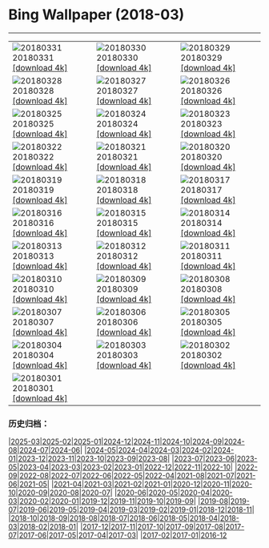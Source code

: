 # Bing Wallpaper (2018-03)
**************

<table><tr><td><img class="wallpaper" src="https://www.bing.com/az/hprichbg/rb/NationalSpring_EN-US10911968310_1920x1080.jpg" alt="20180331"> 20180331 <a class="wallpaper_link" href="https://www.bing.com/az/hprichbg/rb/NationalSpring_EN-US10911968310_UHD.jpg">[download 4k]</a></td><td><img class="wallpaper" src="https://www.bing.com/az/hprichbg/rb/SplitVestibule_EN-US13382955266_1920x1080.jpg" alt="20180330"> 20180330 <a class="wallpaper_link" href="https://www.bing.com/az/hprichbg/rb/SplitVestibule_EN-US13382955266_UHD.jpg">[download 4k]</a></td><td><img class="wallpaper" src="https://www.bing.com/az/hprichbg/rb/OpeningDayBaseball_EN-US10657792356_1920x1080.jpg" alt="20180329"> 20180329 <a class="wallpaper_link" href="https://www.bing.com/az/hprichbg/rb/OpeningDayBaseball_EN-US10657792356_UHD.jpg">[download 4k]</a></td></tr><tr><td><img class="wallpaper" src="https://www.bing.com/az/hprichbg/rb/NCGSLShorelands_EN-US12239696326_1920x1080.jpg" alt="20180328"> 20180328 <a class="wallpaper_link" href="https://www.bing.com/az/hprichbg/rb/NCGSLShorelands_EN-US12239696326_UHD.jpg">[download 4k]</a></td><td><img class="wallpaper" src="https://www.bing.com/az/hprichbg/rb/DragonflyMacro_EN-US9950962027_1920x1080.jpg" alt="20180327"> 20180327 <a class="wallpaper_link" href="https://www.bing.com/az/hprichbg/rb/DragonflyMacro_EN-US9950962027_UHD.jpg">[download 4k]</a></td><td><img class="wallpaper" src="https://www.bing.com/az/hprichbg/rb/BrokenObelisk_EN-US11671918880_1920x1080.jpg" alt="20180326"> 20180326 <a class="wallpaper_link" href="https://www.bing.com/az/hprichbg/rb/BrokenObelisk_EN-US11671918880_UHD.jpg">[download 4k]</a></td></tr><tr><td><img class="wallpaper" src="https://www.bing.com/az/hprichbg/rb/Poortersloge_EN-US12993653543_1920x1080.jpg" alt="20180325"> 20180325 <a class="wallpaper_link" href="https://www.bing.com/az/hprichbg/rb/Poortersloge_EN-US12993653543_UHD.jpg">[download 4k]</a></td><td><img class="wallpaper" src="https://www.bing.com/az/hprichbg/rb/ToucanetEcuador_EN-US10296927148_1920x1080.jpg" alt="20180324"> 20180324 <a class="wallpaper_link" href="https://www.bing.com/az/hprichbg/rb/ToucanetEcuador_EN-US10296927148_UHD.jpg">[download 4k]</a></td><td><img class="wallpaper" src="https://www.bing.com/az/hprichbg/rb/PeruCanyonClouds_EN-US11073245814_1920x1080.jpg" alt="20180323"> 20180323 <a class="wallpaper_link" href="https://www.bing.com/az/hprichbg/rb/PeruCanyonClouds_EN-US11073245814_UHD.jpg">[download 4k]</a></td></tr><tr><td><img class="wallpaper" src="https://www.bing.com/az/hprichbg/rb/WorldWaterDay_EN-US11747740536_1920x1080.jpg" alt="20180322"> 20180322 <a class="wallpaper_link" href="https://www.bing.com/az/hprichbg/rb/WorldWaterDay_EN-US11747740536_UHD.jpg">[download 4k]</a></td><td><img class="wallpaper" src="https://www.bing.com/az/hprichbg/rb/RedwoodsJedediah_EN-US8575587949_1920x1080.jpg" alt="20180321"> 20180321 <a class="wallpaper_link" href="https://www.bing.com/az/hprichbg/rb/RedwoodsJedediah_EN-US8575587949_UHD.jpg">[download 4k]</a></td><td><img class="wallpaper" src="https://www.bing.com/az/hprichbg/rb/TulipsEquinox_EN-US11642351862_1920x1080.jpg" alt="20180320"> 20180320 <a class="wallpaper_link" href="https://www.bing.com/az/hprichbg/rb/TulipsEquinox_EN-US11642351862_UHD.jpg">[download 4k]</a></td></tr><tr><td><img class="wallpaper" src="https://www.bing.com/az/hprichbg/rb/DragonBridge_EN-US11956700156_1920x1080.jpg" alt="20180319"> 20180319 <a class="wallpaper_link" href="https://www.bing.com/az/hprichbg/rb/DragonBridge_EN-US11956700156_UHD.jpg">[download 4k]</a></td><td><img class="wallpaper" src="https://www.bing.com/az/hprichbg/rb/XmasTreeRoad_EN-US12038766323_1920x1080.jpg" alt="20180318"> 20180318 <a class="wallpaper_link" href="https://www.bing.com/az/hprichbg/rb/XmasTreeRoad_EN-US12038766323_UHD.jpg">[download 4k]</a></td><td><img class="wallpaper" src="https://www.bing.com/az/hprichbg/rb/RossErrilly_EN-US10742524527_1920x1080.jpg" alt="20180317"> 20180317 <a class="wallpaper_link" href="https://www.bing.com/az/hprichbg/rb/RossErrilly_EN-US10742524527_UHD.jpg">[download 4k]</a></td></tr><tr><td><img class="wallpaper" src="https://www.bing.com/az/hprichbg/rb/WolongPanda_EN-US10387402321_1920x1080.jpg" alt="20180316"> 20180316 <a class="wallpaper_link" href="https://www.bing.com/az/hprichbg/rb/WolongPanda_EN-US10387402321_UHD.jpg">[download 4k]</a></td><td><img class="wallpaper" src="https://www.bing.com/az/hprichbg/rb/PaperboyoOctopus_EN-US9384087611_1920x1080.jpg" alt="20180315"> 20180315 <a class="wallpaper_link" href="https://www.bing.com/az/hprichbg/rb/PaperboyoOctopus_EN-US9384087611_UHD.jpg">[download 4k]</a></td><td><img class="wallpaper" src="https://www.bing.com/az/hprichbg/rb/ToroidalBubble_EN-US9481815479_1920x1080.jpg" alt="20180314"> 20180314 <a class="wallpaper_link" href="https://www.bing.com/az/hprichbg/rb/ToroidalBubble_EN-US9481815479_UHD.jpg">[download 4k]</a></td></tr><tr><td><img class="wallpaper" src="https://www.bing.com/az/hprichbg/rb/PulauWayagIslands_EN-US12253313122_1920x1080.jpg" alt="20180313"> 20180313 <a class="wallpaper_link" href="https://www.bing.com/az/hprichbg/rb/PulauWayagIslands_EN-US12253313122_UHD.jpg">[download 4k]</a></td><td><img class="wallpaper" src="https://www.bing.com/az/hprichbg/rb/Sanderlings_EN-US8499525582_1920x1080.jpg" alt="20180312"> 20180312 <a class="wallpaper_link" href="https://www.bing.com/az/hprichbg/rb/Sanderlings_EN-US8499525582_UHD.jpg">[download 4k]</a></td><td><img class="wallpaper" src="https://www.bing.com/az/hprichbg/rb/OlomoucClock_EN-US15652323383_1920x1080.jpg" alt="20180311"> 20180311 <a class="wallpaper_link" href="https://www.bing.com/az/hprichbg/rb/OlomoucClock_EN-US15652323383_UHD.jpg">[download 4k]</a></td></tr><tr><td><img class="wallpaper" src="https://www.bing.com/az/hprichbg/rb/JohnstonCanyon_EN-US13753864901_1920x1080.jpg" alt="20180310"> 20180310 <a class="wallpaper_link" href="https://www.bing.com/az/hprichbg/rb/JohnstonCanyon_EN-US13753864901_UHD.jpg">[download 4k]</a></td><td><img class="wallpaper" src="https://www.bing.com/az/hprichbg/rb/DCCB_EN-US11982634575_1920x1080.jpg" alt="20180309"> 20180309 <a class="wallpaper_link" href="https://www.bing.com/az/hprichbg/rb/DCCB_EN-US11982634575_UHD.jpg">[download 4k]</a></td><td><img class="wallpaper" src="https://www.bing.com/az/hprichbg/rb/FearlessGirl_EN-US8770808173_1920x1080.jpg" alt="20180308"> 20180308 <a class="wallpaper_link" href="https://www.bing.com/az/hprichbg/rb/FearlessGirl_EN-US8770808173_UHD.jpg">[download 4k]</a></td></tr><tr><td><img class="wallpaper" src="https://www.bing.com/az/hprichbg/rb/PonconFrance_EN-US9179213182_1920x1080.jpg" alt="20180307"> 20180307 <a class="wallpaper_link" href="https://www.bing.com/az/hprichbg/rb/PonconFrance_EN-US9179213182_UHD.jpg">[download 4k]</a></td><td><img class="wallpaper" src="https://www.bing.com/az/hprichbg/rb/LongtailedMacaque_EN-US13267702746_1920x1080.jpg" alt="20180306"> 20180306 <a class="wallpaper_link" href="https://www.bing.com/az/hprichbg/rb/LongtailedMacaque_EN-US13267702746_UHD.jpg">[download 4k]</a></td><td><img class="wallpaper" src="https://www.bing.com/az/hprichbg/rb/SeattlePublicLibrary_EN-US9936150641_1920x1080.jpg" alt="20180305"> 20180305 <a class="wallpaper_link" href="https://www.bing.com/az/hprichbg/rb/SeattlePublicLibrary_EN-US9936150641_UHD.jpg">[download 4k]</a></td></tr><tr><td><img class="wallpaper" src="https://www.bing.com/az/hprichbg/rb/AustralianBaobab_EN-US9505720984_1920x1080.jpg" alt="20180304"> 20180304 <a class="wallpaper_link" href="https://www.bing.com/az/hprichbg/rb/AustralianBaobab_EN-US9505720984_UHD.jpg">[download 4k]</a></td><td><img class="wallpaper" src="https://www.bing.com/az/hprichbg/rb/MountainCougar_EN-US12055030894_1920x1080.jpg" alt="20180303"> 20180303 <a class="wallpaper_link" href="https://www.bing.com/az/hprichbg/rb/MountainCougar_EN-US12055030894_UHD.jpg">[download 4k]</a></td><td><img class="wallpaper" src="https://www.bing.com/az/hprichbg/rb/Landsat7Bahamas_EN-US7020584845_1920x1080.jpg" alt="20180302"> 20180302 <a class="wallpaper_link" href="https://www.bing.com/az/hprichbg/rb/Landsat7Bahamas_EN-US7020584845_UHD.jpg">[download 4k]</a></td></tr><tr><td><img class="wallpaper" src="https://www.bing.com/az/hprichbg/rb/NewOldBridge_EN-US12192409966_1920x1080.jpg" alt="20180301"> 20180301 <a class="wallpaper_link" href="https://www.bing.com/az/hprichbg/rb/NewOldBridge_EN-US12192409966_UHD.jpg">[download 4k]</a></td><td></td><td></td></tr></table>

### 历史归档：

|[2025-03](/../2025-03/2025-03.md)|[2025-02](/../2025-02/2025-02.md)|[2025-01](/../2025-01/2025-01.md)|[2024-12](/../2024-12/2024-12.md)|[2024-11](/../2024-11/2024-11.md)|[2024-10](/../2024-10/2024-10.md)|[2024-09](/../2024-09/2024-09.md)|[2024-08](/../2024-08/2024-08.md)|[2024-07](/../2024-07/2024-07.md)|[2024-06](/../2024-06/2024-06.md)|
|[2024-05](/../2024-05/2024-05.md)|[2024-04](/../2024-04/2024-04.md)|[2024-03](/../2024-03/2024-03.md)|[2024-02](/../2024-02/2024-02.md)|[2024-01](/../2024-01/2024-01.md)|[2023-12](/../2023-12/2023-12.md)|[2023-11](/../2023-11/2023-11.md)|[2023-10](/../2023-10/2023-10.md)|[2023-09](/../2023-09/2023-09.md)|[2023-08](/../2023-08/2023-08.md)|
|[2023-07](/../2023-07/2023-07.md)|[2023-06](/../2023-06/2023-06.md)|[2023-05](/../2023-05/2023-05.md)|[2023-04](/../2023-04/2023-04.md)|[2023-03](/../2023-03/2023-03.md)|[2023-02](/../2023-02/2023-02.md)|[2023-01](/../2023-01/2023-01.md)|[2022-12](/../2022-12/2022-12.md)|[2022-11](/../2022-11/2022-11.md)|[2022-10](/../2022-10/2022-10.md)|
|[2022-09](/../2022-09/2022-09.md)|[2022-08](/../2022-08/2022-08.md)|[2022-07](/../2022-07/2022-07.md)|[2022-06](/../2022-06/2022-06.md)|[2022-05](/../2022-05/2022-05.md)|[2022-04](/../2022-04/2022-04.md)|[2021-08](/../2021-08/2021-08.md)|[2021-07](/../2021-07/2021-07.md)|[2021-06](/../2021-06/2021-06.md)|[2021-05](/../2021-05/2021-05.md)|
|[2021-04](/../2021-04/2021-04.md)|[2021-03](/../2021-03/2021-03.md)|[2021-02](/../2021-02/2021-02.md)|[2021-01](/../2021-01/2021-01.md)|[2020-12](/../2020-12/2020-12.md)|[2020-11](/../2020-11/2020-11.md)|[2020-10](/../2020-10/2020-10.md)|[2020-09](/../2020-09/2020-09.md)|[2020-08](/../2020-08/2020-08.md)|[2020-07](/../2020-07/2020-07.md)|
|[2020-06](/../2020-06/2020-06.md)|[2020-05](/../2020-05/2020-05.md)|[2020-04](/../2020-04/2020-04.md)|[2020-03](/../2020-03/2020-03.md)|[2020-02](/../2020-02/2020-02.md)|[2020-01](/../2020-01/2020-01.md)|[2019-12](/../2019-12/2019-12.md)|[2019-11](/../2019-11/2019-11.md)|[2019-10](/../2019-10/2019-10.md)|[2019-09](/../2019-09/2019-09.md)|
|[2019-08](/../2019-08/2019-08.md)|[2019-07](/../2019-07/2019-07.md)|[2019-06](/../2019-06/2019-06.md)|[2019-05](/../2019-05/2019-05.md)|[2019-04](/../2019-04/2019-04.md)|[2019-03](/../2019-03/2019-03.md)|[2019-02](/../2019-02/2019-02.md)|[2019-01](/../2019-01/2019-01.md)|[2018-12](/../2018-12/2018-12.md)|[2018-11](/../2018-11/2018-11.md)|
|[2018-10](/../2018-10/2018-10.md)|[2018-09](/../2018-09/2018-09.md)|[2018-08](/../2018-08/2018-08.md)|[2018-07](/../2018-07/2018-07.md)|[2018-06](/../2018-06/2018-06.md)|[2018-05](/../2018-05/2018-05.md)|[2018-04](/../2018-04/2018-04.md)|[2018-03](/2018-03.md)|[2018-02](/../2018-02/2018-02.md)|[2018-01](/../2018-01/2018-01.md)|
|[2017-12](/../2017-12/2017-12.md)|[2017-11](/../2017-11/2017-11.md)|[2017-10](/../2017-10/2017-10.md)|[2017-09](/../2017-09/2017-09.md)|[2017-08](/../2017-08/2017-08.md)|[2017-07](/../2017-07/2017-07.md)|[2017-06](/../2017-06/2017-06.md)|[2017-05](/../2017-05/2017-05.md)|[2017-04](/../2017-04/2017-04.md)|[2017-03](/../2017-03/2017-03.md)|
|[2017-02](/../2017-02/2017-02.md)|[2017-01](/../2017-01/2017-01.md)|[2016-12](/../2016-12/2016-12.md)